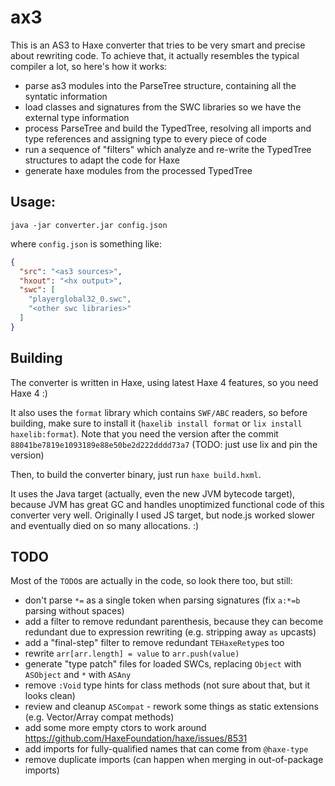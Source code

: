 # ax3

This is an AS3 to Haxe converter that tries to be very smart and precise about rewriting code.
To achieve that, it actually resembles the typical compiler a lot, so here's how it works:

 - parse as3 modules into the ParseTree structure, containing all the syntatic information
 - load classes and signatures from the SWC libraries so we have the external type information
 - process ParseTree and build the TypedTree, resolving all imports and type references and assigning type to every piece of code
 - run a sequence of "filters" which analyze and re-write the TypedTree structures to adapt the code for Haxe
 - generate haxe modules from the processed TypedTree

## Usage:

```
java -jar converter.jar config.json
```
where `config.json` is something like:
```json
{
  "src": "<as3 sources>",
  "hxout": "<hx output>",
  "swc": [
    "playerglobal32_0.swc",
    "<other swc libraries>"
  ]
}
```

## Building

The converter is written in Haxe, using latest Haxe 4 features, so you need Haxe 4 :)

It also uses the `format` library which contains `SWF/ABC` readers, so before building, make sure to install it (`haxelib install format` or `lix install haxelib:format`). Note that you need the version after the commit `88041be7819e1093189e88e50be2d222dddd73a7` (TODO: just use lix and pin the version)

Then, to build the converter binary, just run `haxe build.hxml`.

It uses the Java target (actually, even the new JVM bytecode target), because JVM has
great GC and handles unoptimized functional code of this converter very well.
Originally I used JS target, but node.js worked slower and eventually died on so many allocations. :)

## TODO

Most of the `TODO`s are actually in the code, so look there too, but still:

 - don't parse `*=` as a single token when parsing signatures (fix `a:*=b` parsing without spaces)
 - add a filter to remove redundant parenthesis, because they can become redundant due to expression rewriting (e.g. stripping away `as` upcasts)
 - add a "final-step" filter to remove redundant `TEHaxeRetype`s too
 - rewrite `arr[arr.length] = value` to `arr.push(value)`
 - generate "type patch" files for loaded SWCs, replacing `Object` with `ASObject` and `*` with `ASAny`
 - remove `:Void` type hints for class methods (not sure about that, but it looks clean)
 - review and cleanup `ASCompat` - rework some things as static extensions (e.g. Vector/Array compat methods)
 - add some more empty ctors to work around https://github.com/HaxeFoundation/haxe/issues/8531
 - add imports for fully-qualified names that can come from `@haxe-type`
 - remove duplicate imports (can happen when merging in out-of-package imports)
